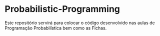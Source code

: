 # Probabilistic-Programming

Este repositório servirá para colocar o código desenvolvido nas aulas de Programação Probabilística bem como as Fichas.
